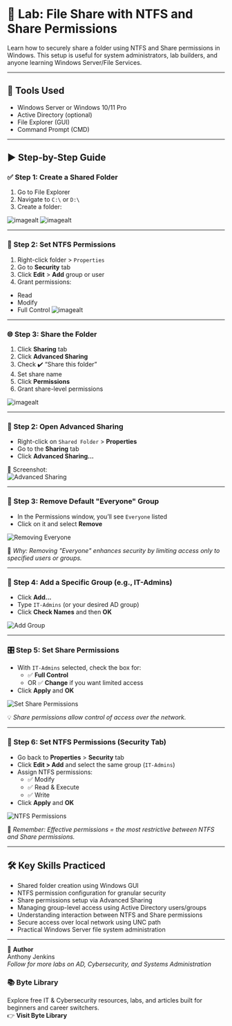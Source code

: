# 📂 Lab: File Share with NTFS and Share Permissions

Learn how to securely share a folder using NTFS and Share permissions in Windows. This setup is useful for system administrators, lab builders, and anyone learning Windows Server/File Services.

---

## 🧰 Tools Used

- Windows Server or Windows 10/11 Pro
- Active Directory (optional)
- File Explorer (GUI)
- Command Prompt (CMD)

---

## ▶️ Step-by-Step Guide


### ✅ Step 1: Create a Shared Folder

1. Go to File Explorer
2. Navigate to `C:\` or `D:\`
3. Create a folder:

![imagealt](https://github.com/techtracker619/serverfiles/blob/b2ed30ff913c89793a1a5eabddcb5896c415fecf/screenshots/VirtualBox_AC-DC-SERVER_27_06_2025_18_23_28.png)
![imagealt](https://github.com/techtracker619/serverfiles/blob/c73591291073e4da5c73eaaf3cb8236a078d55ab/screenshots/VirtualBox_AC-DC-SERVER_27_06_2025_18_33_20.png)


---

### 🔐 Step 2: Set NTFS Permissions

1. Right-click folder > `Properties`
2. Go to **Security** tab
3. Click **Edit** > **Add** group or user
4. Grant permissions:
- Read
- Modify
- Full Control
![imagealt](https://github.com/techtracker619/serverfiles/blob/2a0be2f83b369acda0295b43608521d00ddc4408/screenshots/VirtualBox_AC-DC-SERVER_27_06_2025_18_36_51.png)


---

### 🌐 Step 3: Share the Folder

1. Click **Sharing** tab
2. Click **Advanced Sharing**
3. Check ✔️ “Share this folder”
4. Set share name
5. Click **Permissions**
6. Grant share-level permissions

![imagealt](https://github.com/techtracker619/serverfiles/blob/19f28ed70122a21cc2d1f95bc263bf75bd6b6abb/screenshots/VirtualBox_AC-DC-SERVER_27_06_2025_18_31_43.png)


---
### 🔐 Step 2: Open Advanced Sharing

- Right-click on `Shared Folder` > **Properties**
- Go to the **Sharing** tab
- Click **Advanced Sharing...**

📸 Screenshot:  
![Advanced Sharing](./screenshots/VirtualBox_AC-DC-SERVER_27_06_2025_18_50_58.png)

---

### 🚫 Step 3: Remove Default "Everyone" Group

- In the Permissions window, you’ll see `Everyone` listed
- Click on it and select **Remove**


![Removing Everyone](./screenshots/VirtualBox_AC-DC-SERVER_27_06_2025_18_52_25.png)

🧠 *Why: Removing "Everyone" enhances security by limiting access only to specified users or groups.*

---

### 👥 Step 4: Add a Specific Group (e.g., IT-Admins)

- Click **Add...**
- Type `IT-Admins` (or your desired AD group)
- Click **Check Names** and then **OK**


![Add Group](./screenshots/VirtualBox_AC-DC-SERVER_27_06_2025_18_53_06.png)

---

### 🎛️ Step 5: Set Share Permissions

- With `IT-Admins` selected, check the box for:
  - ✅ **Full Control**
  - OR ✅ **Change** if you want limited access
- Click **Apply** and **OK**

 
![Set Share Permissions](./screenshots/VirtualBox_AC-DC-SERVER_27_06_2025_18_54_20.png)

💡 *Share permissions allow control of access over the network.*

---

### 🧱 Step 6: Set NTFS Permissions (Security Tab)

- Go back to **Properties** > **Security** tab
- Click **Edit > Add** and select the same group (`IT-Admins`)
- Assign NTFS permissions:
  - ✅ Modify
  - ✅ Read & Execute
  - ✅ Write
- Click **Apply** and **OK**

  
![NTFS Permissions](./screenshots/VirtualBox_AC-DC-SERVER_27_06_2025_18_38_45.png)

🧠 *Remember: Effective permissions = the most restrictive between NTFS and Share permissions.*


---

## 🛠️ Key Skills Practiced

- Shared folder creation using Windows GUI
- NTFS permission configuration for granular security
- Share permissions setup via Advanced Sharing
- Managing group-level access using Active Directory users/groups
- Understanding interaction between NTFS and Share permissions
- Secure access over local network using UNC path
- Practical Windows Server file system administration

---

🤝 **Author**  
Anthony Jenkins  
*Follow for more labs on AD, Cybersecurity, and Systems Administration*

<!-- 📚 Byte Library Section -->
<h3>📚 Byte Library</h3>
<p>
  Explore free IT & Cybersecurity resources, labs, and articles built for beginners and career switchers.
  <br />
  👉 <a href="https://byte-library.com/" target="_blank" style="text-decoration: none; font-weight: bold;">
    Visit Byte Library
  </a>
</p>


